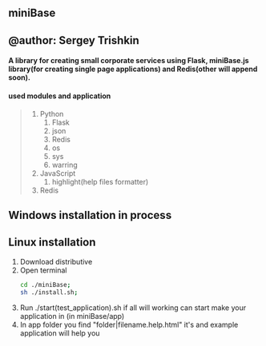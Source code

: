 ## miniBase
## @author: Sergey Trishkin

#### A library for creating small corporate services using Flask, miniBase.js library(for creating single page applications) and Redis(other will append soon).

#### used modules and application
>1. Python
>    1. Flask
>    2. json
>    3. Redis
>    4. os
>    5. sys
>    6. warring
>2. JavaScript
>    1. highlight(help files formatter)
>3. Redis

## Windows installation in process

## Linux installation
1. Download distributive
2. Open terminal
	```bash
	cd ./miniBase;
	sh ./install.sh;
	```
3. Run ./start(test_application).sh if all will working can start make your application in (in miniBase/app)
4. In app folder you find "folder|filename.help.html" it's and example application will help you
